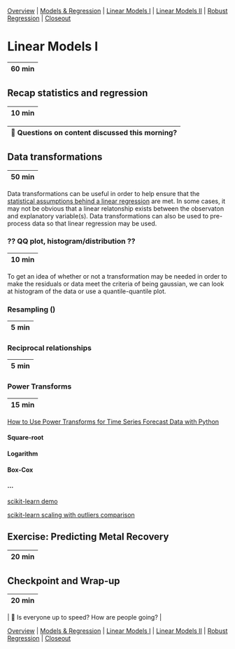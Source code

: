 [Overview](./00_overview.md) |
[Models & Regression](./01_modelsregression.md) |
[Linear Models I](./02_linearmodelsA.md) |
[Linear Models II](./03_linearmodelsB.md) |
[Robust Regression](./04_robustregression.md)  |
[Closeout](./05_closeout.md)

# Linear Models I

| 60 min |
| ------ |

## Recap statistics and regression

| 10 min |
| ------ |

| :triangular_flag_on_post: Questions on content discussed this morning? |
| ------------------------------------------------------------------------ |


## Data transformations

| 50 min |
| ------ |

Data transformations can be useful in order to help ensure that the [statistical assumptions behind a linear regression](./01_modelsregression.md) are met. In some cases, it may not be obvious that a linear relatonship exists between the observaton and explanatory variable(s). Data transformations can also be used to pre-process data so that linear regression may be used.


### ?? QQ plot, histogram/distribution ??

| 10 min |
| ------ |

 To get an idea of whether or not a transformation may be needed in order to make the residuals or data meet the criteria of being gaussian, we can look at histogram of the data or use a quantile-quantile plot.


### Resampling ()

| 5 min |
| ------ |

### Reciprocal relationships
| 5 min |
| ------ |

### Power Transforms

| 15 min |
| ------ |

[How to Use Power Transforms for Time Series Forecast Data with Python](https://machinelearningmastery.com/power-transform-time-series-forecast-data-python/)

#### Square-root

#### Logarithm

#### Box-Cox

#### ...
[scikit-learn demo](https://scikit-learn.org/stable/auto_examples/compose/plot_transformed_target.html#sphx-glr-auto-examples-compose-plot-transformed-target-py)

[scikit-learn scaling with outliers comparison](https://scikit-learn.org/stable/auto_examples/preprocessing/plot_all_scaling.html#sphx-glr-auto-examples-preprocessing-plot-all-scaling-py)

## Exercise: Predicting Metal Recovery

| 20 min |
| ------ |

## Checkpoint and Wrap-up

| 20 min |
| ------ |

| :triangular_flag_on_post: Is everyone up to speed? How are people going? |

[Overview](./00_overview.md) |
[Models & Regression](./01_modelsregression.md) |
[Linear Models I](./02_linearmodelsA.md) |
[Linear Models II](./03_linearmodelsB.md) |
[Robust Regression](./04_robustregression.md)  |
[Closeout](./05_closeout.md)
